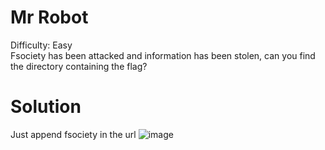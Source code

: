 # Mr Robot
Difficulty:  Easy <br>
Fsociety has been attacked and information has been stolen, can you find the directory containing the flag?
# Solution

Just append fsociety in the url
![image](https://github.com/LAVANYA-PIDIKITI/PECAN-_Practice-challenges/assets/98797256/99042934-1434-483c-abb7-bbb9dcd1ba43)

